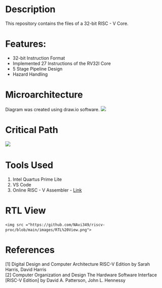 # Description
  This repository contains the files of a 32-bit RISC - V Core. 
# Features:
<ul>
  <li> 32-bit Instruction Format </li>
  <li> Implemented 27 Instructions of the RV32I Core </li>
  <li> 5 Stage Pipeline Design </li>
  <li> Hazard Handling </li>
</ul>

# Microarchitecture
  Diagram was created using draw.io software.
<image src = "https://github.com/NAvi349/riscv-proc/blob/main/images/Microarchitecture.png">
  
# Critical Path
  <image src = "https://github.com/NAvi349/riscv-proc/blob/main/images/critical%20path.png">
    
# Tools Used
  <ol>
    <li> Intel Quartus Prime Lite</li>
    <li> VS Code</li>
    <li> Online RISC - V Assembler - <a href = "https://riscvasm.lucasteske.dev/#"> Link </a> </li>
  </ol>
    
# RTL View
    <img src ="https://github.com/NAvi349/riscv-proc/blob/main/images/RTL%20View.png">
    
# References
   [1]  Digital Design and Computer Architecture RISC-V Edition by Sarah Harris, David Harris 
    </br>
   [2]  Computer Organization and Design The Hardware Software Interface [RISC-V Edition] by David A. Patterson, John L. Hennessy


